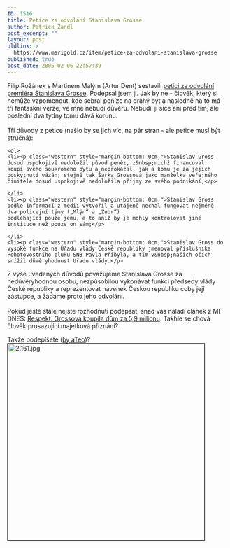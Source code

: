 ```yaml
---
ID: 1516
title: Petice za odvolání Stanislava Grosse
author: Patrick Zandl
post_excerpt: ""
layout: post
oldlink: >
  https://www.marigold.cz/item/petice-za-odvolani-stanislava-grosse
published: true
post_date: 2005-02-06 22:57:39
---
```

<p>Filip Rožánek s Martinem Malým (Artur Dent) sestavili <a href="http://www.bloguje.cz/petice/" >petici za odvolání premiéra Stanislava Grosse</a>.
Podepsal jsem ji. Jak by ne - člověk, který si nemůže vzpomenout, kde
sebral peníze na drahý byt a následně na to má tři fantaskní verze, ve
mně nebudí důvěru. Nebudil ji sice ani před tím, ale poslední dva týdny
tomu dává korunu. <br />
<br />
Tři důvody z petice (našlo by se jich víc, na pár stran - ale petice musí být stručná):</p>

	<ol>
	<li><p class="western" style="margin-bottom: 0cm;">Stanislav Gross
	dosud uspokojivě nedoložil původ peněz, z&nbsp;nichž financoval
	koupi svého soukromého bytu a neprokázal, jak a komu je za jejich
	poskytnutí vázán; stejně tak Šárka Grossová jako manželka veřejného
	činitele dosud uspokojivě nedoložila příjmy ze svého podnikání;</p>

	</li>
	<li><p class="western" style="margin-bottom: 0cm;">Stanislav Gross
	podle informací z médií vytvořil a utajeně nechal fungovat nejméně
	dva policejní týmy („Mlýn“ a „Zubr“)
	podléhající pouze jemu, a to aniž by je mohly kontrolovat jiné
	instituce než pouze on sám;</p>

	</li>
	<li><p class="western" style="margin-bottom: 0cm;">Stanislav Gross do
	vysoké funkce na Úřadu vlády České republiky jmenoval příslušníka
	Pohotovostního pluku SNB Pavla Přibyla, a tím v&nbsp;našich očích
	snížil důvěryhodnost Úřadu vlády.</p>
</li>
	</ol>
<p>Z výše uvedených důvodů považujeme Stanislava Grosse za nedůvěryhodnou osobu, 
nezpůsobilou vykonávat funkci předsedy vlády České republiky a
reprezentovat navenek Českou republiku coby její zástupce, a žádáme proto
jeho odvolání.<br />
<br />
Pokud ještě stále nejste rozhodnuti podepsat, snad vás naladí článek z MF DNES: <a href="http://zpravy.idnes.cz/domaci.asp?r=domaci&amp;c=A050206_150752_domaci_klu&amp;t=A050206_150752_domaci_klu&amp;r2=domaci">Respekt: Grossová koupila dům za 5,9 milionu</a>. Takhle se chová člověk prosazující majetková přiznání?</p>

<p>Takže podepíšete (<a href="http://www.ateo.cz">by aTeo</a>)?<br />
<img src="../media/1/2.161.jpg" alt="2.161.jpg" title="Podepíšeš?" style="border: 1px solid rgb(0, 0, 0);" height="450" width="450" />
</p>
